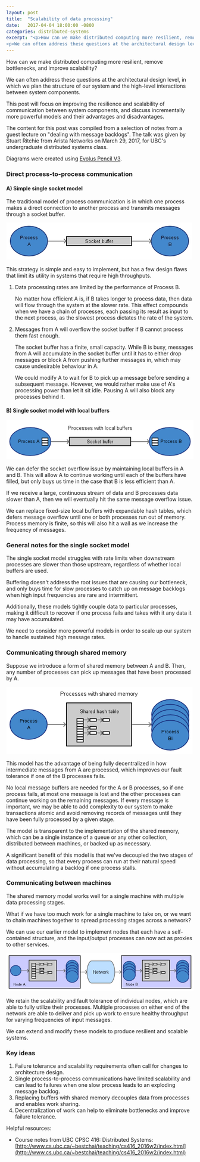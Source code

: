 ```yaml
---
layout: post
title:  "Scalability of data processing"
date:   2017-04-04 18:00:00 -0800
categories: distributed-systems
excerpt: "<p>How can we make distributed computing more resilient, remove bottlenecks, and improve scalability?</p>
<p>We can often address these questions at the architectural design level, in which we plan the structure of our system and the high-level interactions between system components.</p>"
---
```


How can we make distributed computing more resilient, remove bottlenecks, and improve scalability?

We can often address these questions at the architectural design level, in which we plan the structure of our system and the high-level interactions between system components.

This post will focus on improving the resilience and scalability of communication between system components, and discuss incrementally more powerful models and their advantages and disadvantages.

The content for this post was compiled from a selection of notes from a guest lecture on "dealing with message backlogs".  The talk was given by Stuart Ritchie from Arista Networks on March 29, 2017, for UBC's undergraduate distributed systems class.

Diagrams were created using [Evolus Pencil V3](https://github.com/evolus/pencil).

### Direct process-to-process communication

#### A) Simple single socket model

The traditional model of process communication is in which one process makes a direct connection to another process and transmits messages through a socket buffer.

![alt text](/images/20170404_singleSocket.jpg "Sending data from one process to another through a socket")

This strategy is simple and easy to implement, but has a few design flaws that limit its utility in systems that require high throughputs.

1. Data processing rates are limited by the performance of Process B.

    No matter how efficient A is, if B takes longer to process data, then data will flow through the system at the slower rate.  This effect compounds when we have a chain of processes, each passing its result as input to the next process, as the slowest process dictates the rate of the system.

2. Messages from A will overflow the socket buffer if B cannot process them fast enough.

    The socket buffer has a finite, small capacity.  While B is busy, messages from A will accumulate in the socket buffer until it has to either drop messages or block A from pushing further messages in, which may cause undesirable behaviour in A.

    We could modify A to wait for B to pick up a message before sending a subsequent message.  However, we would rather make use of A's processing power than let it sit idle.  Pausing A will also block any processes behind it.

#### B) Single socket model with local buffers

![alt text](/images/20170404_singleSocketWithLocalBuffers.png "Sending data from one process to another through a socket, where each process has a local buffer")

We can defer the socket overflow issue by maintaining local buffers in A and B.  This will allow A to continue working until each of the buffers have filled, but only buys us time in the case that B is less efficient than A.

If we receive a large, continuous stream of data and B processes data slower than A, then we will eventually hit the same message overflow issue.

We can replace fixed-size local buffers with expandable hash tables, which defers message overflow until one or both processes run out of memory.  Process memory is finite, so this will also hit a wall as we increase the frequency of messages.

### General notes for the single socket model

The single socket model struggles with rate limits when downstream processes are slower than those upstream, regardless of whether local buffers are used.

Buffering doesn't address the root issues that are causing our bottleneck, and only buys time for slow processes to catch up on message backlogs when high input frequencies are rare and intermittent.

Additionally, these models tightly couple data to particular processes, making it difficult to recover if one process fails and takes with it any data it may have accumulated.

We need to consider more powerful models in order to scale up our system to handle sustained high message rates.

### Communicating through shared memory

Suppose we introduce a form of shared memory between A and B.  Then, any number of processes can pick up messages that have been processed by A.

![alt text](/images/20170404_sharedMemory.png "Sending data from one process to a shared form of memory, which any number of output processes can pick up messages from")

This model has the advantage of being fully decentralized in how intermediate messages from A are processed, which improves our fault tolerance if one of the B processes fails.

No local message buffers are needed for the A or B processes, so if one process fails, at most one message is lost and the other processes can continue working on the remaining messages.  If every message is important, we may be able to add complexity to our system to make transactions atomic and avoid removing records of messages until they have been fully processed by a given stage.

The model is transparent to the implementation of the shared memory, which can be a single instance of a queue or any other collection, distributed between machines, or backed up as necessary.

A significant benefit of this model is that we've decoupled the two stages of data processing, so that every process can run at their natural speed without accumulating a backlog if one process stalls.

### Communicating between machines

The shared memory model works well for a single machine with multiple data processing stages.

What if we have too much work for a single machine to take on, or we want to chain machines together to spread processing stages across a network?

We can use our earlier model to implement nodes that each have a self-contained structure, and the input/output processes can now act as proxies to other services.

![alt text](/images/20170404_distributedCommunication.png "Distributed extension, in which multiple self-contained data processing nodes may send results to one another across a network")

We retain the scalability and fault tolerance of individual nodes, which are able to fully utilize their processes.  Multiple processes on either end of the network are able to deliver and pick up work to ensure healthy throughput for varying frequencies of input messages.

We can extend and modify these models to produce resilient and scalable systems.

### Key ideas

1. Failure tolerance and scalability requirements often call for changes to architecture design.
2. Single process-to-process communications have limited scalability and can lead to failures when one slow process leads to an exploding message backlog.
3. Replacing buffers with shared memory decouples data from processes and enables work sharing.
4. Decentralization of work can help to eliminate bottlenecks and improve failure tolerance.

Helpful resources:

- Course notes from UBC CPSC 416: Distributed Systems: [http://www.cs.ubc.ca/~bestchai/teaching/cs416_2016w2/index.html](http://www.cs.ubc.ca/~bestchai/teaching/cs416_2016w2/index.html)
